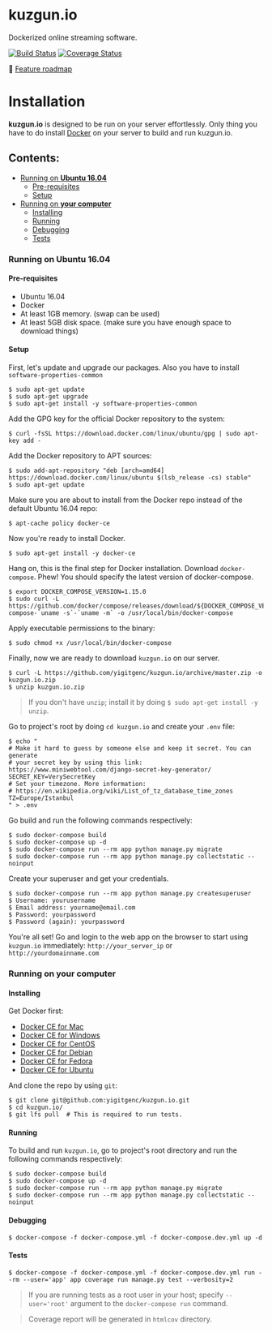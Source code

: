 # kuzgun.io

Dockerized online streaming software.

[![Build Status](https://travis-ci.org/yigitgenc/kuzgun.io.svg?branch=travis)](https://travis-ci.org/yigitgenc/kuzgun.io)
[![Coverage Status](https://coveralls.io/repos/github/yigitgenc/kuzgun.io/badge.svg?branch=master)](https://coveralls.io/github/yigitgenc/kuzgun.io?branch=master)

:pencil: [Feature roadmap](https://trello.com/b/veC6H110/kuzgunio)

# Installation

__kuzgun.io__ is designed to be run on your server effortlessly.
Only thing you have to do install [Docker](https://www.docker.com/what-docker) on 
your server to build and run kuzgun.io.

## Contents:

* [Running on __Ubuntu 16.04__](#running-on-ubuntu-1604)
    * [Pre-requisites](#pre-requisites)
    * [Setup](#setup)
* [Running on __your computer__](#running-on-your-computer)
    * [Installing](#installing)
    * [Running](#running)
    * [Debugging](#debugging)
    * [Tests](#tests)

### Running on Ubuntu 16.04

#### Pre-requisites

* Ubuntu 16.04
* Docker
* At least 1GB memory. (swap can be used)
* At least 5GB disk space. (make sure you have enough space to download things)

#### Setup

First, let's update and upgrade our packages. Also you have to install `software-properties-common`
```
$ sudo apt-get update
$ sudo apt-get upgrade
$ sudo apt-get install -y software-properties-common
```

Add the GPG key for the official Docker repository to the system:
```
$ curl -fsSL https://download.docker.com/linux/ubuntu/gpg | sudo apt-key add -
```

Add the Docker repository to APT sources:
```
$ sudo add-apt-repository "deb [arch=amd64] https://download.docker.com/linux/ubuntu $(lsb_release -cs) stable"
$ sudo apt-get update
```

Make sure you are about to install from the Docker repo instead of the default Ubuntu 16.04 repo:
```
$ apt-cache policy docker-ce
```

Now you're ready to install Docker.
```
$ sudo apt-get install -y docker-ce
```

Hang on, this is the final step for Docker installation. Download `docker-compose`. Phew!
You should specify the latest version of docker-compose.
```
$ export DOCKER_COMPOSE_VERSION=1.15.0
$ sudo curl -L https://github.com/docker/compose/releases/download/${DOCKER_COMPOSE_VERSION}/docker-compose-`uname -s`-`uname -m` -o /usr/local/bin/docker-compose
```

Apply executable permissions to the binary:
```
$ sudo chmod +x /usr/local/bin/docker-compose
```

Finally, now we are ready to download `kuzgun.io` on our server.
```
$ curl -L https://github.com/yigitgenc/kuzgun.io/archive/master.zip -o kuzgun.io.zip
$ unzip kuzgun.io.zip
```
> If you don't have `unzip`; install it by doing `$ sudo apt-get install -y unzip`.

Go to project's root by doing `cd kuzgun.io` and create your `.env` file:
```
$ echo "
# Make it hard to guess by someone else and keep it secret. You can generate 
# your secret key by using this link: https://www.miniwebtool.com/django-secret-key-generator/
SECRET_KEY=VerySecretKey
# Set your timezone. More information: 
# https://en.wikipedia.org/wiki/List_of_tz_database_time_zones
TZ=Europe/Istanbul
" > .env
```

Go build and run the following commands respectively:
```
$ sudo docker-compose build
$ sudo docker-compose up -d
$ sudo docker-compose run --rm app python manage.py migrate
$ sudo docker-compose run --rm app python manage.py collectstatic --noinput
```

Create your superuser and get your credentials.
```
$ sudo docker-compose run --rm app python manage.py createsuperuser
$ Username: yourusername
$ Email address: yourname@email.com
$ Password: yourpassword
$ Password (again): yourpassword
```

You're all set! Go and login to the web app on the browser to start using `kuzgun.io` immediately: 
`http://your_server_ip` or `http://yourdomainname.com`

### Running on your computer

#### Installing

Get Docker first:
* <a href="https://download.docker.com/mac/stable/Docker.dmg" target="_blank">Docker CE for Mac</a>
* <a href="https://download.docker.com/win/stable/Docker%20for%20Windows%20Installer.exe" target="_blank">Docker CE for Windows</a>
* <a href="https://docs.docker.com/engine/installation/linux/docker-ce/centos/" target="_blank">Docker CE for CentOS</a>
* <a href="https://docs.docker.com/engine/installation/linux/docker-ce/debian/" target="_blank">Docker CE for Debian</a>
* <a href="https://docs.docker.com/engine/installation/linux/docker-ce/fedora/" target="_blank">Docker CE for Fedora</a>
* <a href="https://docs.docker.com/engine/installation/linux/docker-ce/ubuntu/" target="_blank">Docker CE for Ubuntu</a>

And clone the repo by using `git`:
```
$ git clone git@github.com:yigitgenc/kuzgun.io.git
$ cd kuzgun.io/
$ git lfs pull  # This is required to run tests.
```

#### Running

To build and run `kuzgun.io`, go to project's root directory and run the following commands respectively:
```
$ sudo docker-compose build
$ sudo docker-compose up -d
$ sudo docker-compose run --rm app python manage.py migrate
$ sudo docker-compose run --rm app python manage.py collectstatic --noinput
```

#### Debugging

```
$ docker-compose -f docker-compose.yml -f docker-compose.dev.yml up -d
```

#### Tests
```
$ docker-compose -f docker-compose.yml -f docker-compose.dev.yml run --rm --user='app' app coverage run manage.py test --verbosity=2
```
> If you are running tests as a root user in your host; specify `--user='root'` argument to the `docker-compose run` command.

> Coverage report will be generated in `htmlcov` directory.
